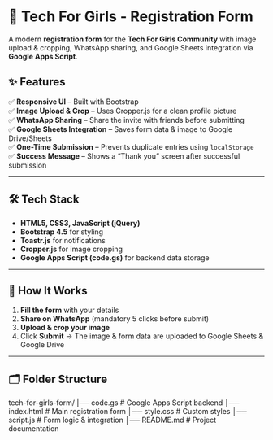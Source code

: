 # 🌸 Tech For Girls - Registration Form  

A modern **registration form** for the **Tech For Girls Community** with image upload & cropping, WhatsApp sharing, and Google Sheets integration via **Google Apps Script**.  



## ✨ Features  

✅ **Responsive UI** – Built with Bootstrap  
✅ **Image Upload & Crop** – Uses Cropper.js for a clean profile picture  
✅ **WhatsApp Sharing** – Share the invite with friends before submitting  
✅ **Google Sheets Integration** – Saves form data & image to Google Drive/Sheets  
✅ **One-Time Submission** – Prevents duplicate entries using `localStorage`  
✅ **Success Message** – Shows a “Thank you” screen after successful submission  

---

## 🛠️ Tech Stack  

- **HTML5, CSS3, JavaScript (jQuery)**  
- **Bootstrap 4.5** for styling  
- **Toastr.js** for notifications  
- **Cropper.js** for image cropping  
- **Google Apps Script (code.gs)** for backend data storage  

---

## 📸 How It Works  

1. **Fill the form** with your details  
2. **Share on WhatsApp** (mandatory 5 clicks before submit)  
3. **Upload & crop your image**  
4. Click **Submit** → The image & form data are uploaded to Google Sheets & Google Drive  

---

## 🗂️ Folder Structure  
tech-for-girls-form/
|── code.gs # Google Apps Script backend
│── index.html # Main registration form
│── style.css # Custom styles
│── script.js # Form logic & integration
│── README.md # Project documentation
